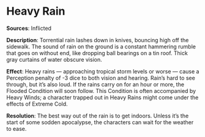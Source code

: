 # **Heavy Rain**
**Sources**: Inflicted

**Description**: Torrential rain lashes down in knives,
bouncing high off the sidewalk. The sound of rain on
the ground is a constant hammering rumble that goes on
without end, like dropping ball bearings on a tin roof.
Thick gray curtains of water obscure vision.

**Effect**: Heavy rains — approaching tropical storm levels
or worse — cause a Perception penalty of -3 dice to both
vision and hearing. Rain’s hard to see through, but it’s also
loud. If the rains carry on for an hour or more, the Flooded
Condition will soon follow. This Condition is often accompanied by
Heavy Winds; a character trapped out in Heavy Rains might
come under the effects of Extreme Cold.

**Resolution**: The best way out of the rain is to get
indoors. Unless it’s the start of some sodden apocalypse,
the characters can wait for the weather to ease.